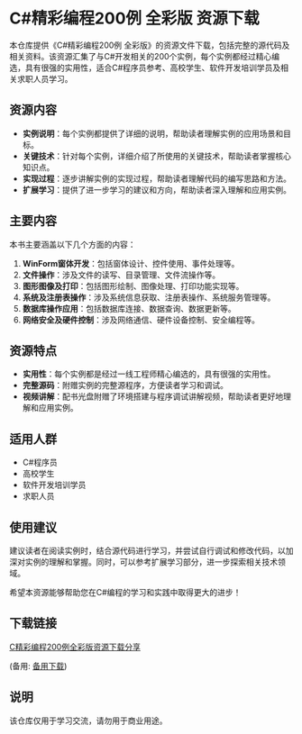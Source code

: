 # C#精彩编程200例 全彩版 资源下载

本仓库提供《C#精彩编程200例 全彩版》的资源文件下载，包括完整的源代码及相关资料。该资源汇集了与C#开发相关的200个实例，每个实例都经过精心编选，具有很强的实用性，适合C#程序员参考、高校学生、软件开发培训学员及相关求职人员学习。

## 资源内容

- **实例说明**：每个实例都提供了详细的说明，帮助读者理解实例的应用场景和目标。
- **关键技术**：针对每个实例，详细介绍了所使用的关键技术，帮助读者掌握核心知识点。
- **实现过程**：逐步讲解实例的实现过程，帮助读者理解代码的编写思路和方法。
- **扩展学习**：提供了进一步学习的建议和方向，帮助读者深入理解和应用实例。

## 主要内容

本书主要涵盖以下几个方面的内容：

1. **WinForm窗体开发**：包括窗体设计、控件使用、事件处理等。
2. **文件操作**：涉及文件的读写、目录管理、文件流操作等。
3. **图形图像及打印**：包括图形绘制、图像处理、打印功能实现等。
4. **系统及注册表操作**：涉及系统信息获取、注册表操作、系统服务管理等。
5. **数据库操作应用**：包括数据库连接、数据查询、数据更新等。
6. **网络安全及硬件控制**：涉及网络通信、硬件设备控制、安全编程等。

## 资源特点

- **实用性**：每个实例都是经过一线工程师精心编选的，具有很强的实用性。
- **完整源码**：附赠实例的完整源程序，方便读者学习和调试。
- **视频讲解**：配书光盘附赠了环境搭建与程序调试讲解视频，帮助读者更好地理解和应用实例。

## 适用人群

- C#程序员
- 高校学生
- 软件开发培训学员
- 求职人员

## 使用建议

建议读者在阅读实例时，结合源代码进行学习，并尝试自行调试和修改代码，以加深对实例的理解和掌握。同时，可以参考扩展学习部分，进一步探索相关技术领域。

希望本资源能够帮助您在C#编程的学习和实践中取得更大的进步！

## 下载链接
[C精彩编程200例全彩版资源下载分享](https://pan.quark.cn/s/726eb6bf8cab) 

(备用: [备用下载](https://pan.baidu.com/s/1nx6fOemXej8M0k16K7SAFQ?pwd=1234))

## 说明

该仓库仅用于学习交流，请勿用于商业用途。
